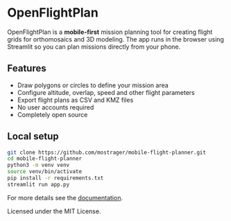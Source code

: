 # OpenFlightPlan

OpenFlightPlan is a **mobile-first** mission planning tool for creating flight grids for orthomosaics and 3D modeling. The app runs in the browser using Streamlit so you can plan missions directly from your phone.

## Features

- Draw polygons or circles to define your mission area
- Configure altitude, overlap, speed and other flight parameters
- Export flight plans as CSV and KMZ files
- No user accounts required
- Completely open source

## Local setup

```bash
git clone https://github.com/mostrager/mobile-flight-planner.git
cd mobile-flight-planner
python3 -m venv venv
source venv/bin/activate
pip install -r requirements.txt
streamlit run app.py
```

For more details see the [documentation](https://docs.openflightplan.io/).

Licensed under the MIT License.
